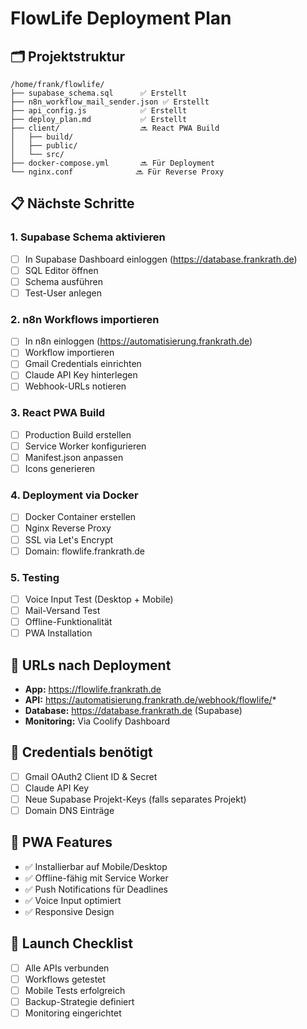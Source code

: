 # FlowLife Deployment Plan

## 🗂️ Projektstruktur
```
/home/frank/flowlife/
├── supabase_schema.sql      ✅ Erstellt
├── n8n_workflow_mail_sender.json ✅ Erstellt  
├── api_config.js            ✅ Erstellt
├── deploy_plan.md           ✅ Erstellt
├── client/                  🔜 React PWA Build
│   ├── build/              
│   ├── public/
│   └── src/
├── docker-compose.yml       🔜 Für Deployment
└── nginx.conf              🔜 Für Reverse Proxy
```

## 📋 Nächste Schritte

### 1. Supabase Schema aktivieren
- [ ] In Supabase Dashboard einloggen (https://database.frankrath.de)
- [ ] SQL Editor öffnen
- [ ] Schema ausführen
- [ ] Test-User anlegen

### 2. n8n Workflows importieren  
- [ ] In n8n einloggen (https://automatisierung.frankrath.de)
- [ ] Workflow importieren
- [ ] Gmail Credentials einrichten
- [ ] Claude API Key hinterlegen
- [ ] Webhook-URLs notieren

### 3. React PWA Build
- [ ] Production Build erstellen
- [ ] Service Worker konfigurieren
- [ ] Manifest.json anpassen
- [ ] Icons generieren

### 4. Deployment via Docker
- [ ] Docker Container erstellen
- [ ] Nginx Reverse Proxy
- [ ] SSL via Let's Encrypt
- [ ] Domain: flowlife.frankrath.de

### 5. Testing
- [ ] Voice Input Test (Desktop + Mobile)
- [ ] Mail-Versand Test
- [ ] Offline-Funktionalität
- [ ] PWA Installation

## 🔗 URLs nach Deployment
- **App:** https://flowlife.frankrath.de
- **API:** https://automatisierung.frankrath.de/webhook/flowlife/*
- **Database:** https://database.frankrath.de (Supabase)
- **Monitoring:** Via Coolify Dashboard

## 🔐 Credentials benötigt
- [ ] Gmail OAuth2 Client ID & Secret
- [ ] Claude API Key
- [ ] Neue Supabase Projekt-Keys (falls separates Projekt)
- [ ] Domain DNS Einträge

## 📱 PWA Features
- ✅ Installierbar auf Mobile/Desktop
- ✅ Offline-fähig mit Service Worker
- ✅ Push Notifications für Deadlines
- ✅ Voice Input optimiert
- ✅ Responsive Design

## 🚀 Launch Checklist
- [ ] Alle APIs verbunden
- [ ] Workflows getestet
- [ ] Mobile Tests erfolgreich
- [ ] Backup-Strategie definiert
- [ ] Monitoring eingerichtet

